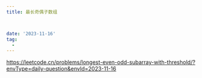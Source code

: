 ```yaml
---
title: 最长奇偶子数组



date: '2023-11-16'
tag:
  - 
---
```

<https://leetcode.cn/problems/longest-even-odd-subarray-with-threshold/?envType=daily-question&envId=2023-11-16>
